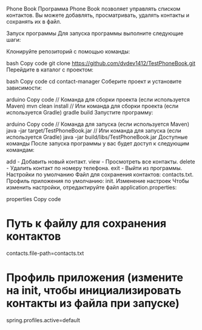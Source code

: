 Phone Book
Программа Phone Book позволяет управлять списком контактов. Вы можете добавлять, просматривать, удалять контакты и сохранять их в файл.

Запуск программы
Для запуска программы выполните следующие шаги:

Клонируйте репозиторий с помощью команды:

bash
Copy code
git clone https://github.com/dvdev1412/TestPhoneBook.git
Перейдите в каталог с проектом:

bash
Copy code
cd contact-manager
Соберите проект и установите зависимости:

arduino
Copy code
// Команда для сборки проекта (если используется Maven)
mvn clean install
// Или команда для сборки проекта (если используется Gradle)
gradle build
Запустите программу:

arduino
Copy code
// Команда для запуска (если используется Maven)
java -jar target/TestPhoneBook.jar
// Или команда для запуска (если используется Gradle)
java -jar build/libs/TestPhoneBook.jar
Доступные команды
После запуска программы у вас будет доступ к следующим командам:

add - Добавить новый контакт.
view - Просмотреть все контакты.
delete - Удалить контакт по номеру телефона.
exit - Выйти из программы.
Настройки по умолчанию
Файл для сохранения контактов: contacts.txt.
Профиль приложения по умолчанию: init.
Изменение настроек
Чтобы изменить настройки, отредактируйте файл application.properties:

properties
Copy code
# Путь к файлу для сохранения контактов
contacts.file-path=contacts.txt

# Профиль приложения (измените на init, чтобы инициализировать контакты из файла при запуске)
spring.profiles.active=default